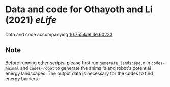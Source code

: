 # Data and code for Othayoth and Li (2021) *eLife*

Data and code accompanying [10.7554/eLife.60233](https://doi.org/10.7554/eLife.60233)

## Note
Before running other scripts, please first run `generate_landscape.m` in `codes-animal` and `codes-robot` to generate the animal's and robot's potential energy landscapes. The output data is necessary for the codes to find energy barriers.
